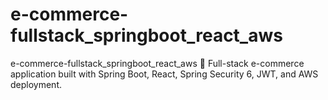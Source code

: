 # e-commerce-fullstack_springboot_react_aws
e-commerce-fullstack_springboot_react_aws 🚀 Full-stack e-commerce application built with Spring Boot, React, Spring Security 6, JWT, and AWS deployment.

